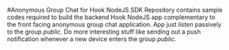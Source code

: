 #Anonymous Group Chat for Hook NodeJS SDK
Repository contains sample codes required to build the backend Hook NodeJS app complementary to the front facing anonymous group chat application. App just _listen_ passively to the group _public_. Do more interesting stuff like sending out a push notification whenever a new device enters the group _public_.
